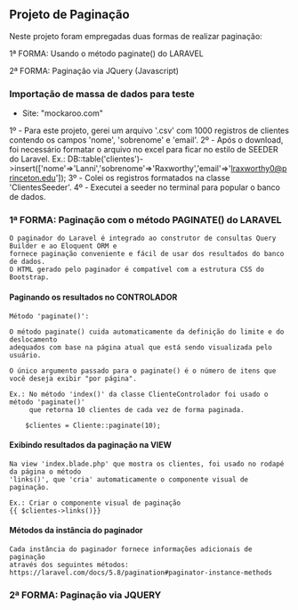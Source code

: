 ## Projeto de Paginação

Neste projeto foram empregadas duas formas de realizar paginação: 

1ª FORMA: Usando o método paginate() do LARAVEL 

2ª FORMA: Paginação via JQuery (Javascript)

### Importação de massa de dados para teste

- Site: "mockaroo.com"

1º - Para este projeto, gerei um arquivo '.csv' com 1000 registros de clientes contendo os campos 'nome', 'sobrenome' e 'email'.
2º - Após o download, foi necessário formatar o arquivo no excel para ficar no estilo de SEEDER do Laravel.
     Ex.:  DB::table('clientes')->insert(['nome'=>'Lanni','sobrenome'=>'Raxworthy','email'=>'lraxworthy0@princeton.edu']); 
3º - Colei os registros formatados na classe 'ClientesSeeder'.
4º - Executei a seeder no terminal para popular o banco de dados.

### 1ª FORMA: Paginação com o método PAGINATE() do LARAVEL

    O paginador do Laravel é integrado ao construtor de consultas Query Builder e ao Eloquent ORM e 
    fornece paginação conveniente e fácil de usar dos resultados do banco de dados. 
    O HTML gerado pelo paginador é compatível com a estrutura CSS do Bootstrap.

#### Paginando os resultados no CONTROLADOR

    Método 'paginate()':

    O método paginate() cuida automaticamente da definição do limite e do deslocamento 
    adequados com base na página atual que está sendo visualizada pelo usuário.

    O único argumento passado para o paginate() é o número de itens que você deseja exibir "por página". 

    Ex.: No método 'index()' da classe ClienteControlador foi usado o método 'paginate()' 
         que retorna 10 clientes de cada vez de forma paginada.

        $clientes = Cliente::paginate(10); 

#### Exibindo resultados da paginação na VIEW

    Na view 'index.blade.php' que mostra os clientes, foi usado no rodapé da página o método 
    'links()', que 'cria' automaticamente o componente visual de paginação.

    Ex.: Criar o componente visual de paginação
    {{ $clientes->links()}}    


#### Métodos da instância do paginador

    Cada instância do paginador fornece informações adicionais de paginação 
    através dos seguintes métodos: https://laravel.com/docs/5.8/pagination#paginator-instance-methods


### 2ª FORMA: Paginação via JQUERY




